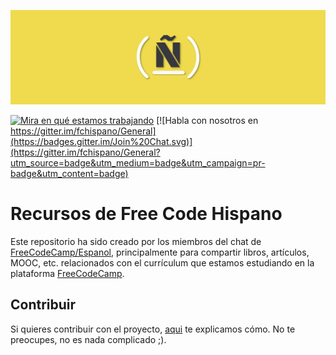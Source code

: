 ![Banner de Free Code Hispano](./images/freecodehispano_banner.png)

[![Mira en qué estamos trabajando](https://badge.waffle.io/fchispano/recursos.png?label=ready&title=Ready)](http://waffle.io/fchispano/recursos)
[![Habla con nosotros en 
https://gitter.im/fchispano/General](https://badges.gitter.im/Join%20Chat.svg)](https://gitter.im/fchispano/General?utm_source=badge&utm_medium=badge&utm_campaign=pr-badge&utm_content=badge)

# Recursos de Free Code Hispano

Este repositorio ha sido creado por los miembros del chat de [FreeCodeCamp/Espanol](https://gitter.im/FreeCodeCamp/Espanol),
principalmente para compartir libros, artículos, MOOC, etc. relacionados con el
currículum que estamos estudiando en la plataforma [FreeCodeCamp](http://www.freecodecamp.com/).

## Contribuir

Si quieres contribuir con el proyecto, [aqui](./CONTRIBUTING.md) te explicamos cómo.
No te preocupes, no es nada complicado ;).
